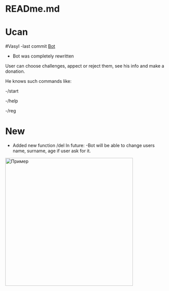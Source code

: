 # READme.md
# Ucan
#Vasyl -last commit
[Bot](http://t.me/pyToTest_bot)
- Bot was completely rewritten

User can choose challenges, appect or reject them, see his info and make a donation.

He knows such commands like:

-/start

-/help

-/reg

# New
- Added new function /del
In future:
-Bot will be able to change users name, surname, age if user ask for it. 

<img width="402" alt="Пример" src="https://user-images.githubusercontent.com/94603459/147418560-16f621e1-a9fd-471a-b6a5-e2fc367610f2.PNG">


